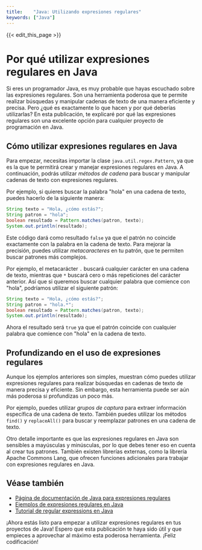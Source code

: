 ```yaml
---
title:    "Java: Utilizando expresiones regulares"
keywords: ["Java"]
---
```


{{< edit_this_page >}}

# Por qué utilizar expresiones regulares en Java

Si eres un programador Java, es muy probable que hayas escuchado sobre las expresiones regulares. Son una herramienta poderosa que te permite realizar búsquedas y manipular cadenas de texto de una manera eficiente y precisa. Pero ¿qué es exactamente lo que hacen y por qué deberías utilizarlas? En esta publicación, te explicaré por qué las expresiones regulares son una excelente opción para cualquier proyecto de programación en Java.

## Cómo utilizar expresiones regulares en Java

Para empezar, necesitas importar la clase `java.util.regex.Pattern`, ya que es la que te permitirá crear y manejar expresiones regulares en Java. A continuación, podrás utilizar *métodos de cadena* para buscar y manipular cadenas de texto con expresiones regulares.

Por ejemplo, si quieres buscar la palabra "hola" en una cadena de texto, puedes hacerlo de la siguiente manera:

```Java
String texto = "Hola, ¿cómo estás?";
String patron = "hola";
boolean resultado = Pattern.matches(patron, texto);
System.out.println(resultado);
```

Este código dará como resultado `false` ya que el patrón no coincide exactamente con la palabra en la cadena de texto. Para mejorar la precisión, puedes utilizar *metacaracteres* en tu patrón, que te permiten buscar patrones más complejos.

Por ejemplo, el metacarácter `.` buscará cualquier carácter en una cadena de texto, mientras que `*` buscará cero o más repeticiones del carácter anterior. Así que si queremos buscar cualquier palabra que comience con "hola", podríamos utilizar el siguiente patrón:

```Java
String texto = "Hola, ¿cómo estás?";
String patron = "hola.*";
boolean resultado = Pattern.matches(patron, texto);
System.out.println(resultado);
```

Ahora el resultado será `true` ya que el patrón coincide con cualquier palabra que comience con "hola" en la cadena de texto.

## Profundizando en el uso de expresiones regulares

Aunque los ejemplos anteriores son simples, muestran cómo puedes utilizar expresiones regulares para realizar búsquedas en cadenas de texto de manera precisa y eficiente. Sin embargo, esta herramienta puede ser aún más poderosa si profundizas un poco más.

Por ejemplo, puedes utilizar *grupos de captura* para extraer información específica de una cadena de texto. También puedes utilizar los métodos `find()` y `replaceAll()` para buscar y reemplazar patrones en una cadena de texto.

Otro detalle importante es que las expresiones regulares en Java son sensibles a mayúsculas y minúsculas, por lo que debes tener eso en cuenta al crear tus patrones. También existen librerías externas, como la librería Apache Commons Lang, que ofrecen funciones adicionales para trabajar con expresiones regulares en Java.

## Véase también

- [Página de documentación de Java para expresiones regulares](https://docs.oracle.com/javase/8/docs/api/java/util/regex/package-summary.html)
- [Ejemplos de expresiones regulares en Java](https://www.baeldung.com/java-regexp)
- [Tutorial de regular expressions en Java](https://www.vogella.com/tutorials/JavaRegularExpressions/article.html)

¡Ahora estás listo para empezar a utilizar expresiones regulares en tus proyectos de Java! Espero que esta publicación te haya sido útil y que empieces a aprovechar al máximo esta poderosa herramienta. ¡Feliz codificación!